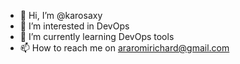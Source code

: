 - 👋 Hi, I’m @karosaxy
- 👀 I’m interested in DevOps
- 🌱 I’m currently learning DevOps tools
- 📫 How to reach me on araromirichard@gmail.com

<!---
karosaxy/karosaxy is a ✨ special ✨ repository because its `README.md` (this file) appears on your GitHub profile.
You can click the Preview link to take a look at your changes.
--->
